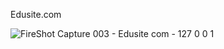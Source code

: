 Edusite.com

![FireShot Capture 003 - Edusite com - 127 0 0 1](https://github.com/PrinceKashyap08/Edusite.com/assets/153056595/e051335f-d849-415c-8798-d701ed651148)
